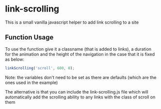 # link-scrolling
This is a small vanilla javascript helper to add link scrolling to a site


## Function Usage
To use the function give it a classname (that is added to links), a duration for the animation and the height of the navigation in the case that it is fixed as below:

```javascript
linkScrolling('scroll', 600, 0);
```

Note: the variables don't need to be set as there are defaults (which are the ones used in the example)

The alternative is that you can include the link-scrolling.js file which will automatically add the scrolling ability to any links with the class of scroll on them
